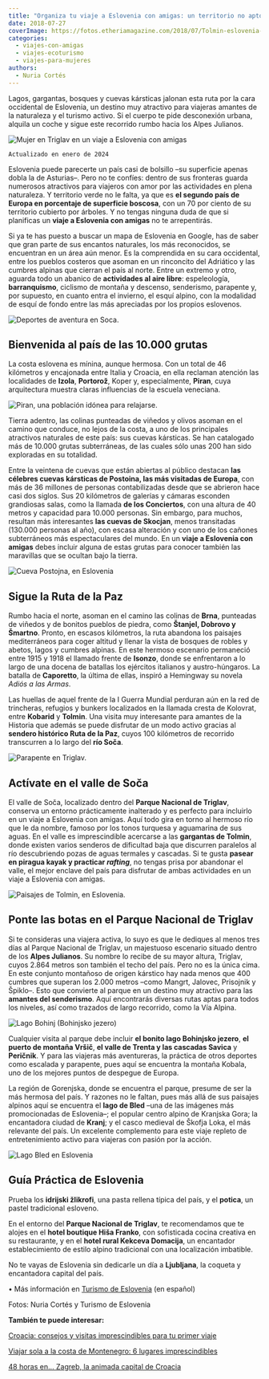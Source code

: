 ```yaml
---
title: "Organiza tu viaje a Eslovenia con amigas: un territorio no apto para perezosas"
date: 2018-07-27
coverImage: https://fotos.etheriamagazine.com/2018/07/Tolmin-eslovenia-viaje-aventura-e1578223707836.jpg
categories: 
  - viajes-con-amigas
  - viajes-ecoturismo
  - viajes-para-mujeres
authors: 
  - Nuria Cortés
---
```


Lagos, gargantas, bosques y cuevas kársticas jalonan esta ruta por la cara occidental de 
Eslovenia, un destino muy atractivo para viajeras amantes de la naturaleza y el turismo 
activo. Si el cuerpo te pide desconexión urbana, alquila un coche y sigue este recorrido 
rumbo hacia los Alpes Julianos. 

![Mujer en Triglav en un viaje a Eslovenia con amigas](https://fotos.etheriamagazine.com/2018/07/Triglav-Eslovenia-viajes-mujeres-1024x683.jpg "Ecoturismo en Triglav. © Tomo Jesenicnik")

```
Actualizado en enero de 2024
```

Eslovenia puede parecerte un país casi de bolsillo –su superficie apenas dobla la de 
Asturias–. Pero no te confíes: dentro de sus fronteras guarda numerosos atractivos para 
viajeros con amor por las actividades en plena naturaleza. Y territorio verde no le 
falta, ya que es **el segundo país de Europa en porcentaje de superficie boscosa**, con 
un 70 por ciento de su territorio cubierto por árboles. Y no tengas ninguna duda de que 
si planificas un **viaje a Eslovenia con amigas** no te arrepentirás. 

Si ya te has puesto a buscar un mapa de Eslovenia en Google, has de saber que gran parte 
de sus encantos naturales, los más reconocidos, se encuentran en un área aún menor. Es 
la comprendida en su cara occidental, entre los pueblos costeros que asoman en un 
rinconcito del Adriático y las cumbres alpinas que cierran el país al norte. Entre un 
extremo y otro, aguarda todo un abanico de **actividades al aire libre**: espeleología, 
**barranquismo**, ciclismo de montaña y descenso, senderismo, parapente y, por supuesto, 
en cuanto entra el invierno, el esquí alpino, con la modalidad de esquí de fondo entre 
las más apreciadas por los propios eslovenos. 

![Deportes de aventura en Soca.](https://fotos.etheriamagazine.com/2018/07/Soca-Eslovenia-mujeres-barranquismo-1024x683.jpg "Deportes de aventura en Soca. © Slovenia.info")

## Bienvenida al país de las 10.000 grutas

La costa eslovena es mínina, aunque hermosa. Con un total de 46 kilómetros y encajonada 
entre Italia y Croacia, en ella reclaman atención las localidades de **Izola**, 
**Portorož**, Koper y, especialmente, **Piran**, cuya arquitectura muestra claras 
influencias de la escuela veneciana. 

![Piran, una población idónea para relajarse.](https://fotos.etheriamagazine.com/2018/07/Piran-Eslovenia-ecoturismo-1024x767.jpg "Piran, una población idónea para relajarse. © Nuria Cortés")

Tierra adentro, las colinas punteadas de viñedos y olivos asoman en el camino que 
conduce, no lejos de la costa, a uno de los principales atractivos naturales de este 
país: sus cuevas kársticas. Se han catalogado más de 10.000 grutas subterráneas, de las 
cuales sólo unas 200 han sido exploradas en su totalidad. 

Entre la veintena de cuevas que están abiertas al público destacan **las célebres cuevas 
kársticas de Postoina, las más visitadas de Europa**, con más de 36 millones de personas 
contabilizadas desde que se abrieron hace casi dos siglos. Sus 20 kilómetros de galerías 
y cámaras esconden grandiosas salas, como la llamada **de los Conciertos**, con una 
altura de 40 metros y capacidad para 10.000 personas. Sin embargo, para muchos, resultan 
más interesantes **las cuevas de Skocjan**, menos transitadas (130.000 personas al año), 
con escasa alteración y con uno de los cañones subterráneos más espectaculares del 
mundo. En un **viaje a Eslovenia con amigas** debes incluir alguna de estas grutas para 
conocer también las maravillas que se ocultan bajo la tierra. 

![Cueva Postojna, en Eslovenia](https://fotos.etheriamagazine.com/2018/07/Cueva-Postojna-Eslovenia-viajes-mujeres-1024x683.jpg "Cueva Postojna. © Slovenia.info")

## Sigue la Ruta de la Paz

Rumbo hacia el norte, asoman en el camino las colinas de **Brna**, punteadas de viñedos 
y de bonitos pueblos de piedra, como **Štanjel, Dobrovo y Šmartno**. Pronto, en escasos 
kilómetros, la ruta abandona los paisajes mediterráneos para coger altitud y llenar la 
vista de bosques de robles y abetos, lagos y cumbres alpinas. En este hermoso escenario 
permaneció entre 1915 y 1918 el llamado frente de **Isonzo**, donde se enfrentaron a lo 
largo de una docena de batallas los ejércitos italianos y austro-húngaros. La batalla de 
**Caporetto**, la última de ellas, inspiró a Hemingway su novela _Adiós a las Armas_. 

Las huellas de aquel frente de la I Guerra Mundial perduran aún en la red de trincheras, 
refugios y bunkers localizados en la llamada cresta de Kolovrat, entre **Kobarid** y 
**Tolmin**. Una visita muy interesante para amantes de la Historia que además se puede 
disfrutar de un modo activo gracias al **sendero histórico Ruta de la Paz**, cuyos 100 
kilómetros de recorrido transcurren a lo largo del **río Soča**. 

![Parapente en Triglav.](https://fotos.etheriamagazine.com/2018/07/Eslovenia-triglav-viaje-mujeres-aventura-1024x679.jpg "Parapente en Triglav. © Slovenia.info")

## Actívate en el valle de Soča

El valle de Soča, localizado dentro del **Parque Nacional de Triglav**, conserva un 
entorno prácticamente inalterado y es perfecto para incluirlo en un viaje a Eslovenia 
con amigas. Aquí todo gira en torno al hermoso río que le da nombre, famoso por los 
tonos turquesa y aguamarina de sus aguas. En el valle es imprescindible acercarse a las 
**gargantas de Tolmin**, donde existen varios senderos de dificultad baja que discurren 
paralelos al río descubriendo pozas de aguas termales y cascadas. Si te gusta **pasear 
en piragua kayak y practicar _rafting_**, no tengas prisa por abandonar el valle, el 
mejor enclave del país para disfrutar de ambas actividades en un viaje a Eslovenia con 
amigas. 

![Paisajes de Tolmin, en Eslovenia.](https://fotos.etheriamagazine.com/2018/07/Tolmin-eslovenia-viaje-aventura-1024x791.jpg "Paisajes de Tolmin. © Michael Matti")

## Ponte las botas en el Parque Nacional de Triglav

Si te consideras una viajera activa, lo suyo es que le dediques al menos tres días al 
Parque Nacional de Triglav, un majestuoso escenario situado dentro de los **Alpes 
Julianos**. Su nombre lo recibe de su mayor altura, Triglav, cuyos 2.864 metros son 
también el techo del país. Pero no es la única cima. En este conjunto montañoso de 
origen kárstico hay nada menos que 400 cumbres que superan los 2.000 metros –como 
Mangrt, Jalovec, Prisojnik y Špiklo–. Esto que convierte al parque en un destino muy 
atractivo para las **amantes del senderismo**. Aquí encontrarás diversas rutas aptas 
para todos los niveles, así como trazados de largo recorrido, como la Vía Alpina. 

![Lago Bohinj (Bohinjsko jezero)](https://fotos.etheriamagazine.com/2018/07/Lago-Bohinj-Eslovenia-viajes-relax-1024x682.jpg "Lago Bohinj (Bohinjsko jezero). © Slovenia.info")

Cualquier visita al parque debe incluir **el bonito lago Bohinjsko jezero**, **el puerto 
de montaña Vršič**, **el valle de Trenta y las cascadas Savica** y **Peričnik**. Y para 
las viajeras más aventureras, la práctica de otros deportes como escalada y parapente, 
pues aquí se encuentra la montaña Kobala, uno de los mejores puntos de despegue de 
Europa. 

La región de Gorenjska, donde se encuentra el parque, presume de ser la más hermosa del 
país. Y razones no le faltan, pues más allá de sus paisajes alpinos aquí se encuentra el 
**lago de Bled** –una de las imágenes más promocionadas de Eslovenia–; el popular centro 
alpino de Kranjska Gora; la encantadora ciudad de **Kranj**; y el casco medieval de 
Škofja Loka, el más relevante del país. Un excelente complemento para este viaje repleto 
de entretenimiento activo para viajeras con pasión por la acción. 

![Lago Bled en Eslovenia](https://fotos.etheriamagazine.com/2018/07/Eslovenia-amigas-lago-bled.jpg "Lago Bled. © Arnaud Steckle")

## Guía Práctica de Eslovenia

Prueba los **idrijski žlikrofi**, una pasta rellena típica del país, y el **potica**, un 
pastel tradicional esloveno. 

En el entorno del **Parque Nacional de Triglav**, te recomendamos que te alojes en el 
**hotel boutique Hiša Franko**, con sofisticada cocina creativa en su restaurante, y en 
el **hotel rural Kekceva Domacija**, un encantador establecimiento de estilo alpino 
tradicional con una localización imbatible. 

No te vayas de Eslovenia sin dedicarle un día a **Ljubljana**, la coqueta y encantadora 
capital del país. 

• Más información en [Turismo de Eslovenia](https://www.slovenia.info/es) (en español) 

Fotos: Nuria Cortés y Turismo de Eslovenia 

**También te puede interesar:** 

[Croacia: consejos y visitas imprescindibles para tu primer 
viaje](https://etheriamagazine.com/2021/01/22/viaje-a-croacia-como-organizar-que-ver-hacer/) 

[Viajar sola a la costa de Montenegro: 6 lugares 
imprescindibles](https://etheriamagazine.com/2020/06/29/viajar-sola-que-ver-hacer-en-costa-de-montenegro/) 

[48 horas en… Zagreb, la animada capital de 
Croacia](https://etheriamagazine.com/2020/04/24/que-ver-hacer-en-2-3-dias-zagreb-croacia/)
